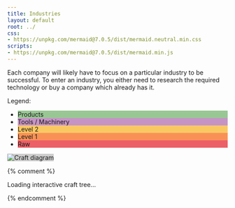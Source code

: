```yaml
---
title: Industries
layout: default
root: ../
css:
- https://unpkg.com/mermaid@7.0.5/dist/mermaid.neutral.min.css
scripts:
- https://unpkg.com/mermaid@7.0.5/dist/mermaid.min.js
---
```


Each company will likely have to focus on a particular industry to be successful.
To enter an industry, you either need to research the required technology or
buy a company which already has it.

Legend:

<ul class="legend">
	<li style="background:#99C794;">Products</li>
	<li style="background:#C594C5;">Tools / Machinery</li>
	<li style="background:#FAC863;">Level 2</li>
	<li style="background:#F99157;">Level 1</li>
	<li style="background:#EC5f67;">Raw</li>
</ul>

<img id="img" class="img-fluid my-4" style="background: #ccc;" src="{{ page.root }}static/crafting.png" alt="Craft diagram">

{% comment %}
<div id="craftTree" class="mermaid">
	<p>Loading interactive craft tree...</p>
</div>

<script>
	mermaid.initialize({
		startOnLoad: true,
	});

	var request = new XMLHttpRequest();
	request.open("GET", "https://rubenwardy.com/capitalism_game/crafting.mermaid");
	request.responseType = "text";

	request.onload = function() {
		var element = document.querySelector("#craftTree");
		element.innerHTML = "<p>Failed to load craft tree data.</p>";

		var graphDefinition = request.response;
		if (graphDefinition != "") {
			mermaidAPI.render("craftTree", graphDefinition, function(svgCode, bindFunctions) {
				element.innerHTML = svgCode;

				var svg = element.firstChild;
				var bb  = svg.getBBox();
				svg.setAttribute("viewBox", [bb.x, bb.y, bb.width, bb.height].join(" "));
				$("#img").hide();
			});

		}
	};

	request.send();
</script>
{% endcomment %}

